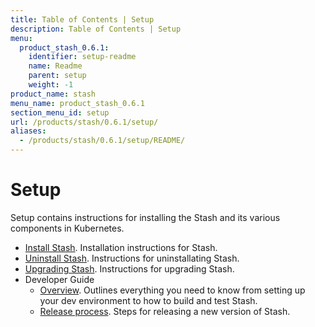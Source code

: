 ```yaml
---
title: Table of Contents | Setup
description: Table of Contents | Setup
menu:
  product_stash_0.6.1:
    identifier: setup-readme
    name: Readme
    parent: setup
    weight: -1
product_name: stash
menu_name: product_stash_0.6.1
section_menu_id: setup
url: /products/stash/0.6.1/setup/
aliases:
  - /products/stash/0.6.1/setup/README/
---
```

# Setup

Setup contains instructions for installing the Stash and its various components in Kubernetes.

- [Install Stash](/docs/setup/install.md). Installation instructions for Stash.
- [Uninstall Stash](/docs/setup/uninstall.md). Instructions for uninstallating Stash.
- [Upgrading Stash](/docs/setup/upgrade.md). Instructions for upgrading Stash.
- Developer Guide
  - [Overview](/docs/setup/developer-guide/overview.md). Outlines everything you need to know from setting up your dev environment to how to build and test Stash.
  - [Release process](/docs/setup/developer-guide/release.md). Steps for releasing a new version of Stash.
